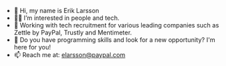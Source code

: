 - 👋 Hi, my name is Erik Larsson
- 🧍🏻 I’m interested in people and tech.
- 🚀 Working with tech recruitment for various leading companies such as Zettle by PayPal, Trustly and Mentimeter.
- 👾 Do you have programming skills and look for a new opportunity? I'm here for you!
- 📫 Reach me at: elarsson@paypal.com
